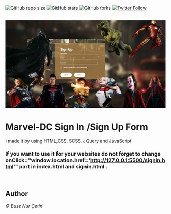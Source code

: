 ![GitHub repo size](https://img.shields.io/github/repo-size/busenurcetin/Marvel-DC-SignIn-SignUp-Form)
![GitHub stars](https://img.shields.io/github/stars/busenurcetin/Marvel-DC-SignIn-SignUp-Form?style=social)
![GitHub forks](https://img.shields.io/github/forks/busenurcetin/Marvel-DC-SignIn-SignUp-Form?style=social)
[![Twitter Follow](https://img.shields.io/twitter/follow/busenurcetin16?style=social)](https://twitter.com/intent/follow?screen_name=busenurcetin16)

<br>

<img src="./images/img.jpeg" alt="Marvel-DC Image"/>

# Marvel-DC Sign In /Sign Up Form

I made it by using HTML,CSS, SCSS, JQuery and JavaScript. 

### **If you want to use it for your websites do not forget to change onClick="window.location.href='http://127.0.0.1:5500/signin.html'" part in index.html and signin.html .**

<br>

## Author
 <em>&copy; Buse Nur Çetin </em>


